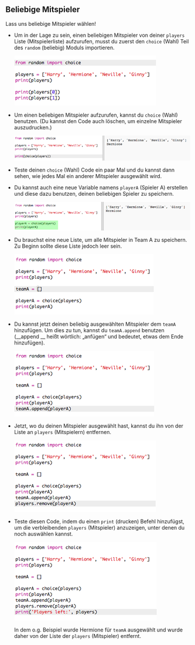 ## Beliebige Mitspieler

Lass uns beliebige Mitspieler wählen!

+ Um in der Lage zu sein, einen beliebigen Mitspieler von deiner `players` Liste (Mitspielerliste) aufzurufen, musst du zuerst den `choice` (Wahl) Teil des `random` (beliebig) Moduls importieren.

	![screenshot](images/team-import-random.png)

+ Um einen beliebigen Mitspieler aufzurufen, kannst du `choice` (Wahl) benutzen. (Du kannst den Code auch löschen, um einzelne Mitspieler auszudrucken.)

	![screenshot](images/team-random-player.png)

+ Teste deinen `choice` (Wahl) Code ein paar Mal und du kannst dann sehen, wie jedes Mal ein anderer Mitspieler ausgewählt wird.

+ Du kannst auch eine neue Variable namens `playerA` (Spieler A) erstellen und diese dazu benutzen, deinen beliebigen Spieler zu speichern.

	![screenshot](images/team-random-playerA.png)

+ Du brauchst eine neue Liste, um alle Mitspieler in Team A zu speichern. Zu Beginn sollte diese Liste jedoch leer sein.

	![screenshot](images/team-teamA.png)

+ Du kannst jetzt deinen beliebig ausgewählten Mitspieler dem `teamA` hinzufügen. Um dies zu tun, kannst du `teamA.append` benutzen (__append __ heißt wörtlich: „anfügen“ und bedeutet, etwas dem Ende hinzufügen).

	![screenshot](images/team-teamA-add.png)

+ Jetzt, wo du deinen Mitspieler ausgewählt hast, kannst du ihn von der Liste an `players` (Mitspielern) entfernen.

	![screenshot](images/team-players-remove.png)

+ Teste diesen Code, indem du einen `print` (drucken) Befehl hinzufügst, um die verbleibenden `players` (Mitspieler) anzuzeigen, unter denen du noch auswählen kannst.

	![screenshot](images/team-players-remove-test.png)

	In dem o.g. Beispiel wurde Hermione für `teamA` ausgewählt und wurde daher von der Liste der `players` (Mitspieler) entfernt.
